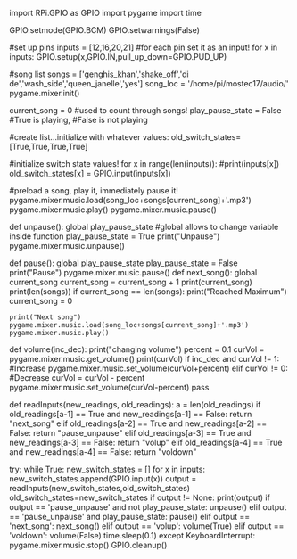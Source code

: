 import RPi.GPIO as GPIO
import pygame
import time

GPIO.setmode(GPIO.BCM)
GPIO.setwarnings(False)

#set up pins
inputs = [12,16,20,21]
#for each pin set it as an input!
for x in inputs:
    GPIO.setup(x,GPIO.IN,pull_up_down=GPIO.PUD_UP)

#song list
songs = ['genghis_khan','shake_off','di de','wash_side','queen_janelle','yes']
song_loc = '/home/pi/mostec17/audio/'
pygame.mixer.init()

current_song = 0 #used to count through songs!
play_pause_state = False #True is playing, #False is not playing

#create list...initialize with whatever values:
old_switch_states= [True,True,True,True]

#initialize switch state values!
for x in range(len(inputs)):
    #print(inputs[x])
    old_switch_states[x] = GPIO.input(inputs[x])

#preload a song, play it, immediately pause it!
pygame.mixer.music.load(song_loc+songs[current_song]+'.mp3')
pygame.mixer.music.play()
pygame.mixer.music.pause()

def unpause():
    global play_pause_state #global allows to change variable inside function
    play_pause_state = True
    print("Unpause")
    pygame.mixer.music.unpause()

def pause():
    global play_pause_state
    play_pause_state = False
    print("Pause")
    pygame.mixer.music.pause()
def next_song():
    global current_song
    current_song = current_song + 1
    print(current_song)
    print(len(songs))
    if current_song == len(songs):
        print("Reached Maximum")
        current_song = 0

    print("Next song")   
    pygame.mixer.music.load(song_loc+songs[current_song]+'.mp3')
    pygame.mixer.music.play()

def volume(inc_dec):
    print("changing volume")
    percent = 0.1
    curVol = pygame.mixer.music.get_volume()
    print(curVol)
    if inc_dec and curVol != 1:
        #Increase
        pygame.mixer.music.set_volume(curVol+percent)
    elif curVol != 0:
        #Decrease
        curVol = curVol - percent
        pygame.mixer.music.set_volume(curVol-percent)
    pass

def readInputs(new_readings, old_readings):
    a = len(old_readings)
    if old_readings[a-1] == True and new_readings[a-1] == False:
        return "next_song"
    elif old_readings[a-2] == True and new_readings[a-2] == False:
        return "pause_unpause"
    elif old_readings[a-3] == True and new_readings[a-3] == False:
        return "volup"
    elif old_readings[a-4] == True and new_readings[a-4] == False:
        return "voldown"

try:
    while True:
        new_switch_states = []
        for x in inputs:
            new_switch_states.append(GPIO.input(x))
        output = readInputs(new_switch_states,old_switch_states)
        old_switch_states=new_switch_states
        if output != None:
            print(output)
        if output == 'pause_unpause' and not play_pause_state:
            unpause()
        elif output == 'pause_unpause' and play_pause_state:
            pause()
        elif output == 'next_song':
            next_song()
        elif output == 'volup':
            volume(True)
        elif output == 'voldown':
            volume(False)
        time.sleep(0.1)
except KeyboardInterrupt:
    pygame.mixer.music.stop()
    GPIO.cleanup()
